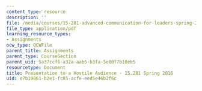 ```yaml
---
content_type: resource
description: ''
file: /media/courses/15-281-advanced-communication-for-leaders-spring-2016/e7b19861b2e1fc85acfeeed5e46b2f6c_MIT15_281S16_Audience.pdf
file_type: application/pdf
learning_resource_types:
- Assignments
ocw_type: OCWFile
parent_title: Assignments
parent_type: CourseSection
parent_uid: 5a37ccf6-a32a-aab5-b3fa-5e00f7b10eb5
resourcetype: Document
title: Presentation to a Hostile Audience - 15.281 Spring 2016
uid: e7b19861-b2e1-fc85-acfe-eed5e46b2f6c
---
```


